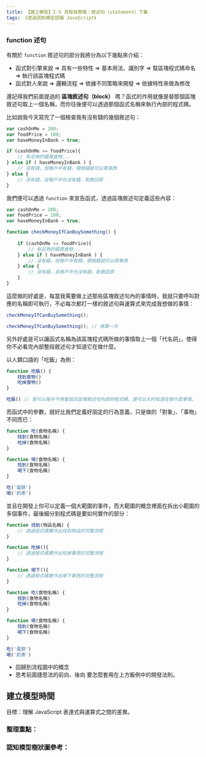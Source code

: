 ```yaml
---
title: 【建立模型】2-5 流程與策略：敘述句（statement）下集
tags: 《透過認知模型認識 JavaScript》
---
```


<!-- > 接下要介紹的函式（function）可說是 JavaScript 中的最難以搞懂的語法之一，從剛開始接觸程式語言的新手、乃至是從別的程式語言轉來學習 JavaScript 的開發者都會陷入在它的特性當中。
>
> 但在這個章節中我暫時不會談到這些複雜的細節，我們接下來會專注在它對於我們邏輯流程上的幫助！ -->

### function 述句

有關於 `function` 敘述句的部分我將分為以下幾點來介紹：

- 函式對引擎來說 => 具有一些特性 => 基本用法、識別字 => 幫區塊程式碼命名 => 執行該區塊程式碼
- 函式對人來說 => 邏輯流程 => 依據不同策略來開發 => 依據特性來做為修改



還記得我們前面提過的 **區塊敘述句（block）** 嗎？函式的作用就像是替那個區塊敘述句取上一個名稱，而你往後便可以透過那個函式名稱來執行內部的程式碼。

比如說我今天寫完了一個檢查我有沒有錢的幾個敘述句：

```js
var cashOnMe = 200;
var foodPrice = 100;
var haveMoneyInBank = true;

if (cashOnMe >= foodPrice){
    // 有足夠的錢買食物...
} else if ( haveMoneyInBank ) {
    // 沒有錢，但帳戶中有錢，領個錢就可以買東西
} else {
    // 沒有錢，且帳戶中也沒有錢，乾脆回家
}
```

我們便可以透過 `function` 來宣告函式，透過區塊敘述句定義這些內容：

```js
var cashOnMe = 200;
var foodPrice = 100;
var haveMoneyInBank = true;

function checkMoneyIfCanBuySomething() {
    
    if (cashOnMe >= foodPrice){
        // 有足夠的錢買食物...
    } else if ( haveMoneyInBank ) {
        // 沒有錢，但帳戶中有錢，領個錢就可以買東西
    } else {
        // 沒有錢，且帳戶中也沒有錢，乾脆回家
    }
}
```

這麼做的好處是，每當我需要做上述那些區塊敘述句內的事情時，我就只要呼叫對應的名稱即可執行，不必每次都打一樣的敘述句與運算式來完成我想做的事情：

```js
checkMoneyIfCanBuySomething();

checkMoneyIfCanBuySomething(); // 再算一次
```

另外好處是可以讓函式名稱為該區塊程式碼所做的事情取上一個「代名詞」，使得你不必看完內部整段敘述句才知道它在做什麼。

以人類口語的「吃飯」為例：

```js
function 吃飯() {
    找到食物()
    吃掉食物()
}

吃飯() // 我可以幾乎不用看函式區塊敘述句內部的程式碼，便可以大約知道在做什麼事情。
```

而函式中的參數，就好比我們定義好固定的行為意義，只是做的「對象」、「事物」不同而已：

```js
function 吃(食物名稱) {
    找到(食物名稱)
    吃掉(食物名稱)
}

function 喝(食物名稱) {
    找到(食物名稱)
    喝下(食物名稱)
}

吃('蛋餅')
喝('奶茶')
```

並且在開發上你可以定義一個大範圍的事件，而大範圍的概念裡面在拆出小範圍的多個事件，最後細分到程式碼是要如何實作的部分：

```js
function 找到(物品名稱) {
    // 透過程式碼實作出找到物品的完整流程
}

function 吃掉(){
    // 透過程式碼實作出吃掉東西的完整流程
}

function 喝下(){
    // 透過程式碼實作出喝下東西的完整流程
}

function 吃(食物名稱) {
    找到(食物名稱)
    吃掉(食物名稱)
}

function 喝(食物名稱) {
    找到(食物名稱)
    喝下(食物名稱)
}

吃('蛋餅')
喝('奶茶')
```
<!-- todo -->
- 回歸到流程圖中的概念
- 思考前面捷思法的前向、後向 要怎麼套用在上方飯例中的開發法則。

## 建立模型時間
目標：理解 JavaScript 表達式與運算式之間的差異。

### 整理重點：

### 認知模型樹狀圖參考：
